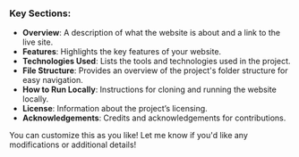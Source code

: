 
### Key Sections:
- **Overview**: A description of what the website is about and a link to the live site.
- **Features**: Highlights the key features of your website.
- **Technologies Used**: Lists the tools and technologies used in the project.
- **File Structure**: Provides an overview of the project's folder structure for easy navigation.
- **How to Run Locally**: Instructions for cloning and running the website locally.
- **License**: Information about the project’s licensing.
- **Acknowledgements**: Credits and acknowledgements for contributions.

You can customize this as you like! Let me know if you'd like any modifications or additional details!
